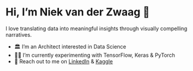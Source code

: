 #  Hi, I’m Niek van der Zwaag 👋

I love translating data into meaningful insights through visually compelling narratives.

- 🏛️ I’m an Architect interested in Data Science
- 👨‍🔬 I’m currently experimenting with TensorFlow, Keras & PyTorch
- 🤝 Reach out to me on <a href="https://www.linkedin.com/in/niekvanderzwaag/">LinkedIn</a> & <a href="https://www.kaggle.com/niekvanderzwaag/">Kaggle</a>
